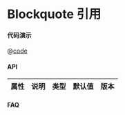 # Blockquote 引用

#### 代码演示

<ClientOnly>
  <blockquote-demo01 />
</ClientOnly>

@[code](./blockquote/demo01.vue)

#### API

| 属性 | 说明 | 类型 | 默认值 | 版本 |
| ---- | ---- | ---- | ------ | ---- |

#### FAQ
